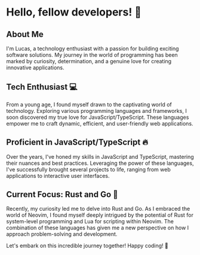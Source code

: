 # Hello, fellow developers! 👋

## About Me

I'm Lucas, a technology enthusiast with a passion for building exciting software solutions. My journey in the world of programming has been marked by curiosity, determination, and a genuine love for creating innovative applications.

## Tech Enthusiast 💻

From a young age, I found myself drawn to the captivating world of technology. Exploring various programming languages and frameworks, I soon discovered my true love for JavaScript/TypeScript. These languages empower me to craft dynamic, efficient, and user-friendly web applications.

## Proficient in JavaScript/TypeScript 🔥

Over the years, I've honed my skills in JavaScript and TypeScript, mastering their nuances and best practices. Leveraging the power of these languages, I've successfully brought several projects to life, ranging from web applications to interactive user interfaces.

## Current Focus: Rust and Go 🚀

Recently, my curiosity led me to delve into Rust and Go. As I embraced the world of Neovim, I found myself deeply intrigued by the potential of Rust for system-level programming and Lua for scripting within Neovim. The combination of these languages has given me a new perspective on how I approach problem-solving and development.

Let's embark on this incredible journey together! Happy coding! 🚀
